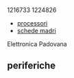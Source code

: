 1216733
1224826

- [processori](processori.md)
- [schede madri](schede_madri.md)

Elettronica Padovana
## periferiche
